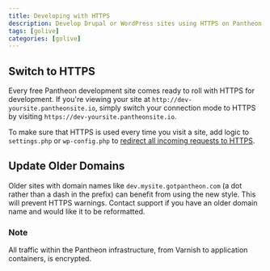 ```yaml
---
title: Developing with HTTPS
description: Develop Drupal or WordPress sites using HTTPS on Pantheon environments.
tags: [golive]
categories: [golive]
---
```

## Switch to HTTPS
Every free Pantheon development site comes ready to roll with HTTPS for development. If you're viewing your site at `http://dev-yoursite.pantheonsite.io`, simply switch your connection mode to HTTPS by visiting `https://dev-yoursite.pantheonsite.io`.

To make sure that HTTPS is used every time you visit a site, add logic to `settings.php` or `wp-config.php` to [redirect all incoming requests to HTTPS](/docs/redirects/).

## Update Older Domains
Older sites with domain names like `dev.mysite.gotpantheon.com` (a dot rather than a dash in the prefix) can benefit from using the new style. This will prevent HTTPS warnings. Contact support if you have an older domain name and would like it to be reformatted.

<div class="alert alert-info" role="alert">
<h3>Note</h3>
All traffic within the Pantheon infrastructure, from Varnish to application containers, is encrypted.</div>

